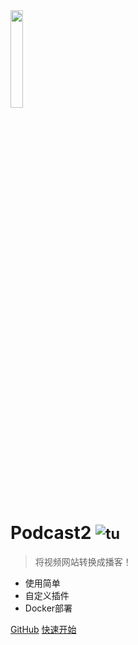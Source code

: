 <!-- _coverpage.md -->

<!-- ![logo](975x975-logo.001.png) -->
<img src="./images/975x975-logo.001.png" width="20%" height="20%"> 

# Podcast2 <small>![tu](https://img.shields.io/github/v/release/yajuhua/podcast2?style=flat-square&label=)</small>

> 将视频网站转换成播客！

- 使用简单
- 自定义插件
- Docker部署

[GitHub](https://github.com/yajuhua/podcast2/)
[快速开始](GetStarted/GetStarted)
